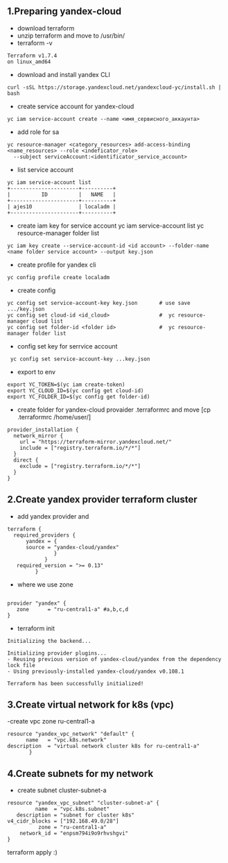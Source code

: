 ## 1.Preparing yandex-cloud 

- download terraform 
- unzip terraform and move to /usr/bin/
- terraform -v
```
Terraform v1.7.4
on linux_amd64
```
- download and install yandex CLI
```
curl -sSL https://storage.yandexcloud.net/yandexcloud-yc/install.sh | bash
```
- create service account for yandex-cloud
```
yc iam service-account create --name <имя_сервисного_аккаунта>
```
- add role for sa
```
yc resource-manager <category_resources> add-access-binding <name_resources> --role <indeficator_role> 
  --subject serviceAccount:<identificator_service_account>
```
- list service account
```
yc iam service-account list
+----------------------+----------+
|          ID          |   NAME   |
+----------------------+----------+
| ajes10               | localadm |
+----------------------+----------+
```
- create iam key for service account
yc iam service-account list <id acc>
yc resource-manager folder list <folder id>
```
yc iam key create --service-account-id <id account> --folder-name <name folder service account> --output key.json
```
- create profile for yandex cli
```
yc config profile create localadm  
```
- create config
```
yc config set service-account-key key.json       # use save .../key.json
yc config set cloud-id <id_cloud>                #  yc resource-manager cloud list
yc config set folder-id <folder id>              #  yc resource-manager folder list
```
- config set key for serrvice account
```
 yc config set service-account-key ...key.json
```
- export to env
```
export YC_TOKEN=$(yc iam create-token)
export YC_CLOUD_ID=$(yc config get cloud-id)
export YC_FOLDER_ID=$(yc config get folder-id)
```
- create folder for yandex-cloud provaider .terraformrc and move [cp .terraformrc /home/user/]
```
provider_installation {
  network_mirror {
    url = "https://terraform-mirror.yandexcloud.net/"
    include = ["registry.terraform.io/*/*"]
  }
  direct {
    exclude = ["registry.terraform.io/*/*"]
  }
}

```
## 2.Create yandex provider terraform cluster

- add yandex provider and 
```
terraform {
  required_providers {
      yandex = {
      source = "yandex-cloud/yandex"
               }
            } 
   required_version = ">= 0.13"
         }

```
- where we use zone
```

provider "yandex" {
   zone      = "ru-central1-a" #a,b,c,d
}
```
- terraform init
```
Initializing the backend...

Initializing provider plugins...
- Reusing previous version of yandex-cloud/yandex from the dependency lock file
- Using previously-installed yandex-cloud/yandex v0.108.1

Terraform has been successfully initialized!
```
## 3.Create virtual network for k8s (vpc)
-create vpc zone ru-central1-a
```
resource "yandex_vpc_network" "default" {
      name   = "vpc.k8s.network"
description  = "virtual network cluster k8s for ru-central1-a"
       }
```
## 4.Create subnets for my network
- create subnet cluster-subnet-a
```
resource "yandex_vpc_subnet" "cluster-subnet-a" {
         name  = "vpc.k8s.subnet"
   description = "subnet for cluster k8s"
v4_cidr_blocks = ["192.168.49.0/28"]
          zone = "ru-central1-a"
    network_id = "enpsm794i9o9rhvshgvi"
}
```
terraform apply :)
